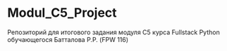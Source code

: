 # Modul_C5_Project
Репозиторий для итогового задания модуля C5 курса Fullstack Python обучающегося Батталова Р.Р. (FPW 116)
